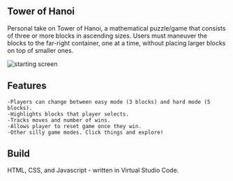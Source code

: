 Tower of Hanoi
----------------------------

Personal take on Tower of Hanoi, a mathematical puzzle/game that consists of three or more blocks in ascending sizes. Users must maneuver the blocks to the far-right container, one at a time, without placing larger blocks on top of smaller ones.

<img src="start" alt="starting screen" />

Features
----------------------------

	-Players can change between easy mode (3 blocks) and hard mode (5 blocks).
	-Highlights blocks that player selects.
	-Tracks moves and number of wins.
	-Allows player to reset game once they win.
	-Other silly game modes. Click things and explore!


Build
----------------------------
HTML, CSS, and Javascript - written in Virtual Studio Code.

